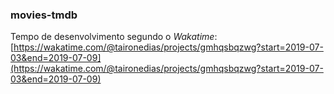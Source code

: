 ### movies-tmdb

Tempo de desenvolvimento segundo o *Wakatime*: [https://wakatime.com/@taironedias/projects/gmhqsbqzwg?start=2019-07-03&end=2019-07-09](https://wakatime.com/@taironedias/projects/gmhqsbqzwg?start=2019-07-03&end=2019-07-09)
